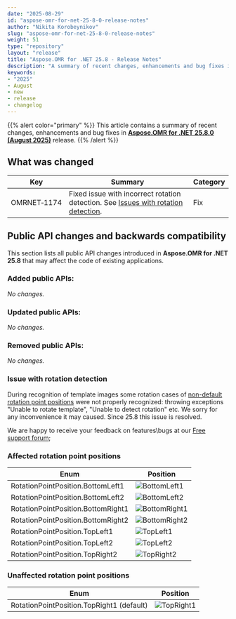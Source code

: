 ```yaml
---
date: "2025-08-29"
id: "aspose-omr-for-net-25-8-0-release-notes"
author: "Nikita Korobeynikov"
slug: "aspose-omr-for-net-25-8-0-release-notes"
weight: 51
type: "repository"
layout: "release"
title: "Aspose.OMR for .NET 25.8 - Release Notes"
description: "A summary of recent changes, enhancements and bug fixes in Aspose.OMR for .NET 25.8 (August 2025) release."
keywords:
- "2025"
- August
- new
- release
- changelog
---
```


{{% alert color="primary" %}}
This article contains a summary of recent changes, enhancements and bug fixes in [**Aspose.OMR for .NET 25.8.0 (August 2025)**](https://www.nuget.org/packages/Aspose.OMR/25.8.0) release.
{{% /alert %}}

## What was changed

Key | Summary | Category
--- | ------- | --------
OMRNET&#8209;1174 | Fixed issue with incorrect rotation detection. See [Issues with rotation detection](#issue-with-rotation-detection). | Fix

## Public API changes and backwards compatibility

This section lists all public API changes introduced in **Aspose.OMR for .NET 25.8** that may affect the code of existing applications.

### Added public APIs:

_No changes._

### Updated public APIs:

_No changes._

### Removed public APIs:

_No changes._

### Issue with rotation detection

During recognition of template images some rotation cases of [non-default rotation point positions](#affected-rotation-point-positions) were not properly recognized: throwing exceptions "Unable to rotate template", "Unable to detect rotation" etc.
We sorry for any inconvenience it may caused.
Since 25.8 this issue is resolved. 

We are happy to receive your feedback on features\bugs at our [Free support forum](https://forum.aspose.com/c/omr/38);

### Affected rotation point positions

 Enum | Position |
------- | ------- | 
 RotationPointPosition.BottomLeft1  | ![BottomLeft1](../../2022/BottomLeft1.png)
 RotationPointPosition.BottomLeft2 | ![BottomLeft2](../../2022/BottomLeft2.png)
 RotationPointPosition.BottomRight1 | ![BottomRight1](../../2022/BottomRight1.png)
 RotationPointPosition.BottomRight2 | ![BottomRight2](../../2022/BottomRight2.png)
 RotationPointPosition.TopLeft1 | ![TopLeft1](../../2022/TopLeft1.png)
 RotationPointPosition.TopLeft2 | ![TopLeft2](../../2022/TopLeft2.png)
 RotationPointPosition.TopRight2 | ![TopRight2](../../2022/TopRight2.png)

 
### Unaffected rotation point positions
 Enum | Position |
------- | ------- | 
 RotationPointPosition.TopRight1 (default)| ![TopRight1](../../2022/TopRight1.png)





